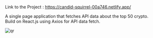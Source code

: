 Link to the Project : https://candid-squirrel-00a746.netlify.app/

A single page application that fetches API data about the top 50 crypto. Build on React.js using Axios for API data fetch.

![qr](https://i.gyazo.com/d7add843b9155e2d166552ca517573ed.png)
